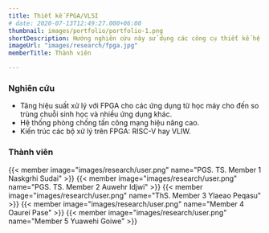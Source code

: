 ```yaml
---
title: Thiết kế FPGA/VLSI
# date: 2020-07-13T12:49:27.000+06:00
thumbnail: images/portfolio/portfolio-1.png
shortDescription: Hướng nghiên cứu này sử dụng các công cụ thiết kế hệ thống số trên nền tảng phần cứng khả cấu hình để tăng tốc các ứng dụng, giải thuật đòi hỏi lượng tính toán cao. 
imageUrl: "images/research/fpga.jpg"
memberTitle: Thành viên

---
```

### Nghiên cứu 

+ Tăng hiệu suất xử lý với FPGA cho các ứng dụng từ học máy cho đến so trùng chuỗi sinh học và nhiều ứng dụng khác.  
+ Hệ thống phòng chống tấn công mạng hiệu năng cao.  
+ Kiến trúc các bộ xử lý trên FPGA: RISC-V hay VLIW.


### Thành viên

{{< member image="images/research/user.png" name="PGS. TS. Member 1 Naskgrhi Sudai" >}}
{{< member image="images/research/user.png" name="PGS. TS. Member 2 Auwehr Idjwi" >}}
{{< member image="images/research/user.png" name="ThS. Member 3 Ylaeao Peqasu" >}}
{{< member image="images/research/user.png" name="Member 4 Oaurei Pase" >}}
{{< member image="images/research/user.png" name="Member 5 Yuawehi Goiwe" >}}